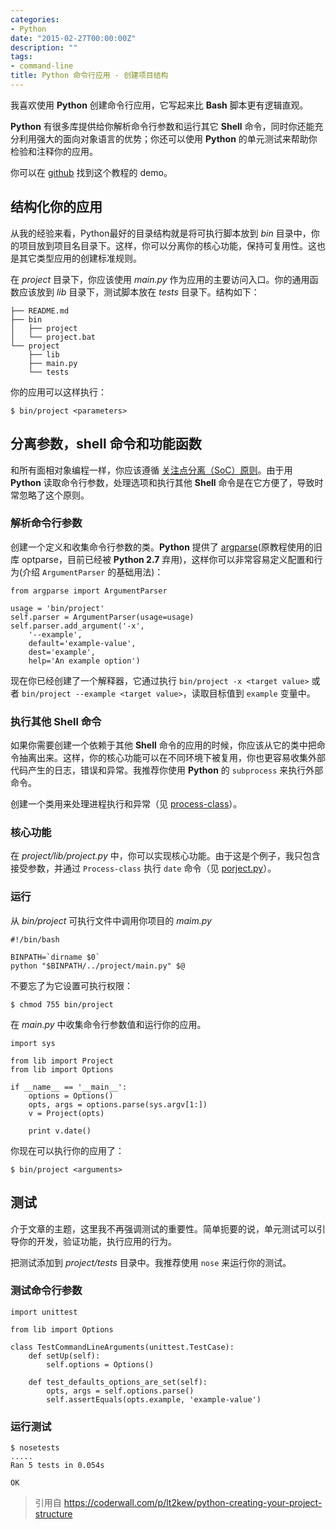 ```yaml
---
categories:
- Python
date: "2015-02-27T00:00:00Z"
description: ""
tags:
- command-line
title: Python 命令行应用 - 创建项目结构
---
```


我喜欢使用 **Python** 创建命令行应用，它写起来比 **Bash** 脚本更有逻辑直观。

**Python** 有很多库提供给你解析命令行参数和运行其它 **Shell** 命令，同时你还能充分利用强大的面向对象语言的优势；你还可以使用 **Python** 的单元测试来帮助你检验和注释你的应用。

你可以在 [github](https://github.com/mrako/python-example-project) 找到这个教程的 demo。

## 结构化你的应用

从我的经验来看，Python最好的目录结构就是将可执行脚本放到 *bin* 目录中，你的项目放到项目名目录下。这样，你可以分离你的核心功能，保持可复用性。这也是其它类型应用的创建标准规则。

在 *project* 目录下，你应该使用 *main.py* 作为应用的主要访问入口。你的通用函数应该放到 *lib* 目录下，测试脚本放在 *tests* 目录下。结构如下：

	├── README.md
	├── bin
	│   ├── project
	│   └── project.bat
	└── project
	    ├── lib
	    ├── main.py
	    └── tests

你的应用可以这样执行：

	$ bin/project <parameters>
	
## 分离参数，shell 命令和功能函数

和所有面相对象编程一样，你应该遵循 [关注点分离（SoC）原则](http://zh.wikipedia.org/wiki/%E5%85%B3%E6%B3%A8%E7%82%B9%E5%88%86%E7%A6%BB)。由于用 **Python** 读取命令行参数，处理选项和执行其他 **Shell** 命令是在它方便了，导致时常忽略了这个原则。

### 解析命令行参数

创建一个定义和收集命令行参数的类。**Python** 提供了 [argparse](https://docs.python.org/2/library/argparse.html#module-argparse)(原教程使用的旧库 optparse，目前已经被 **Python 2.7** 弃用)，这样你可以非常容易定义配置和行为(介绍 `ArgumentParser` 的基础用法)：

    from argparse import ArgumentParser

    usage = 'bin/project'
    self.parser = ArgumentParser(usage=usage)
    self.parser.add_argument('-x',
        '--example',
        default='example-value',
        dest='example',
        help='An example option')

现在你已经创建了一个解释器，它通过执行 `bin/project -x <target value>` 或者 `bin/project --example <target value>`，读取目标值到 `example` 变量中。

### 执行其他 Shell 命令

如果你需要创建一个依赖于其他 **Shell** 命令的应用的时候，你应该从它的类中把命令抽离出来。这样，你的核心功能可以在不同环境下被复用，你也更容易收集外部代码产生的日志，错误和异常。我推荐你使用 **Python** 的 `subprocess` 来执行外部命令。

创建一个类用来处理进程执行和异常（见 [process-class](https://github.com/mrako/python-example-project/blob/master/project/lib/process.py)）。

### 核心功能

在 *project/lib/project.py* 中，你可以实现核心功能。由于这是个例子，我只包含接受参数，并通过 `Process-class` 执行 `date` 命令（见 [porject.py](https://github.com/mrako/python-example-project/blob/master/project/lib/project.py)）。

### 运行

从 *bin/project* 可执行文件中调用你项目的 *maim.py*

	#!/bin/bash
	
	BINPATH=`dirname $0`
	python "$BINPATH/../project/main.py" $@

不要忘了为它设置可执行权限：

	$ chmod 755 bin/project
	
在 *main.py* 中收集命令行参数值和运行你的应用。

	import sys
	
	from lib import Project
	from lib import Options
	
	if __name__ == '__main__':
	    options = Options()
	    opts, args = options.parse(sys.argv[1:])
	    v = Project(opts)
	
	    print v.date()
	    
你现在可以执行你的应用了：

	$ bin/project <arguments>
	
## 测试

介于文章的主题，这里我不再强调测试的重要性。简单扼要的说，单元测试可以引导你的开发，验证功能，执行应用的行为。

把测试添加到 *project/tests* 目录中。我推荐使用 `nose` 来运行你的测试。

### 测试命令行参数

	import unittest
	
	from lib import Options
	
	class TestCommandLineArguments(unittest.TestCase):
	    def setUp(self):
	        self.options = Options()
	
	    def test_defaults_options_are_set(self):
	        opts, args = self.options.parse()
	        self.assertEquals(opts.example, 'example-value')

### 运行测试

	$ nosetests
	.....
	Ran 5 tests in 0.054s
	
	OK

> 引用自 https://coderwall.com/p/lt2kew/python-creating-your-project-structure

